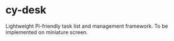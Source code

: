 # cy-desk
Lightweight Pi-friendly task list and management framework. To be implemented on miniature screen.
